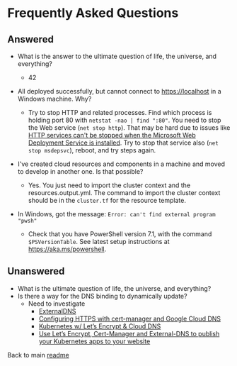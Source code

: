 # Frequently Asked Questions

## Answered

- What is the answer to the ultimate question of life, the universe, and everything?
  - 42

- All deployed successfully, but cannot connect to <https://localhost> in a Windows machine. Why?

  - Try to stop HTTP and related processes. Find which process is holding port 80 with `netstat -nao | find ":80"`. You need to stop the Web service (`net stop http`). That may be hard due to issues like [HTTP services can't be stopped when the Microsoft Web Deployment Service is installed](https://docs.microsoft.com/en-us/troubleshoot/iis/http-service-fail-stopped). Try to stop that service also (`net stop msdepsvc`), reboot, and try steps again.

- I've created cloud resources and components in a machine and moved to develop in another one. Is that possible?
  - Yes. You just need to import the cluster context and the resources.output.yml. The command to import the cluster context should be in the `cluster.tf` for the resource template.

- In Windows, got the message: `Error: can't find external program "pwsh"`
  - Check that you have PowerShell version 7.1, with the command `$PSVersionTable`. See latest setup instructions at <https://aka.ms/powershell>.

## Unanswered

- What is the ultimate question of life, the universe, and everything?
- Is there a way for the DNS binding to dynamically update?
  - Need to investigate
    - [ExternalDNS](https://github.com/kubernetes-sigs/external-dns)
    - [Configuring HTTPS with cert-manager and Google Cloud DNS](https://knative.dev/docs/serving/using-cert-manager-on-gcp/)
    - [Kubernetes w/ Let’s Encrypt & Cloud DNS](https://medium.com/google-cloud/kubernetes-w-lets-encrypt-cloud-dns-c888b2ff8c0e)
    - [Use Let’s Encrypt, Cert-Manager and External-DNS to publish your Kubernetes apps to your website](https://medium.com/asl19-developers/use-lets-encrypt-cert-manager-and-external-dns-to-publish-your-kubernetes-apps-to-your-website-ff31e4e3badf)

Back to main [readme](../README.md)
